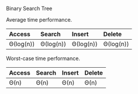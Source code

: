 Binary Search Tree

Average time performance.

| Access    | Search    | Insert    | Delete    |
| :---      | :---      | :---      | :---      |
| Θ(log(n)) | Θ(log(n)) | Θ(log(n)) | Θ(log(n)) |

Worst-case time performance.

| Access   | Search    | Insert    | Delete    |
| :---     | :---      | :---      | :---      |
| Θ(n)     | Θ(n)      | Θ(n)      | Θ(n)      |